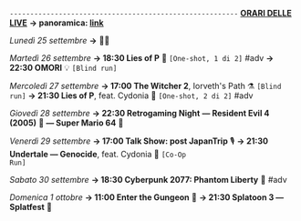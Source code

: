 <code>--------------------------------------------------------</code>
<b><u>ORARI DELLE LIVE</u></b>
<b>→ panoramica: <a href="https://trello.com/b/iKwdSGf3/sabaku">link</a></b>

<i>Lunedì 25 settembre</i>
<b>→</b> 🛬😴

<i>Martedì 26 settembre</i>
<b>→ 18:30 Lies of P</b> 🤥 <code>[One-shot, 1 di 2]</code> #adv
<b>→ 22:30 OMORI</b> 💡 <code>[Blind run]</code>

<i>Mercoledì 27 settembre</i>
<b>→ 17:00 The Witcher 2</b>, Iorveth's Path ⚗️ <code>[Blind run]</code>
<b>→ 21:30 Lies of P</b>, feat. Cydonia 🤥 <code>[One-shot, 2 di 2]</code> #adv

<i>Giovedì 28 settembre</i>
<b>→ 22:30 Retrogaming Night</b>
<b>― Resident Evil 4 (2005)</b> 🧿
<b>― Super Mario 64</b> 🍄

<i>Venerdì 29 settembre</i>
<b>→ 17:00 Talk Show: post JapanTrip</b> 🎙
<b>→ 21:30 Undertale ― Genocide</b>, feat. Cydonia 🌻 <code>[Co-Op Run]</code>

<i>Sabato 30 settembre</i>
<b>→ 18:30 Cyberpunk 2077: Phantom Liberty</b> 🗽 #adv

<i>Domenica 1 ottobre</i>
<b>→ 11:00 Enter the Gungeon</b> 🔫
<b>→ 21:30 Splatoon 3 ― Splatfest</b> 🐙
